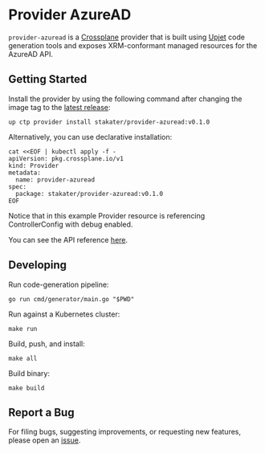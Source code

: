 # Provider AzureAD

`provider-azuread` is a [Crossplane](https://crossplane.io/) provider that
is built using [Upjet](https://github.com/upbound/upjet) code
generation tools and exposes XRM-conformant managed resources for the
AzureAD API.

## Getting Started

Install the provider by using the following command after changing the image tag
to the [latest release](https://marketplace.upbound.io/providers/stakater/provider-azuread):
```
up ctp provider install stakater/provider-azuread:v0.1.0
```

Alternatively, you can use declarative installation:
```
cat <<EOF | kubectl apply -f -
apiVersion: pkg.crossplane.io/v1
kind: Provider
metadata:
  name: provider-azuread
spec:
  package: stakater/provider-azuread:v0.1.0
EOF
```

Notice that in this example Provider resource is referencing ControllerConfig with debug enabled.

You can see the API reference [here](https://doc.crds.dev/github.com/stakater/provider-azuread).

## Developing

Run code-generation pipeline:
```console
go run cmd/generator/main.go "$PWD"
```

Run against a Kubernetes cluster:

```console
make run
```

Build, push, and install:

```console
make all
```

Build binary:

```console
make build
```

## Report a Bug

For filing bugs, suggesting improvements, or requesting new features, please
open an [issue](https://github.com/stakater/provider-azuread/issues).
